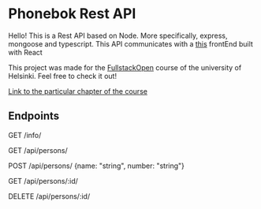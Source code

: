 # Phonebok Rest API

Hello! This is a Rest API based on Node. More specifically, express, mongoose and typescript. This API communicates with a [this](https://github.com/randreu28/full-stack-open) frontEnd built with React

This project was made for the [FullstackOpen](https://fullstackopen.com/en/) course of the university of Helsinki. Feel free to check it out!

[Link to the particular chapter of the course](https://fullstackopen.com/en/part3/node_js_and_express)

## Endpoints

GET /info/

GET /api/persons/

POST /api/persons/ {name: "string", number: "string"}

GET /api/persons/:id/

DELETE /api/persons/:id/
